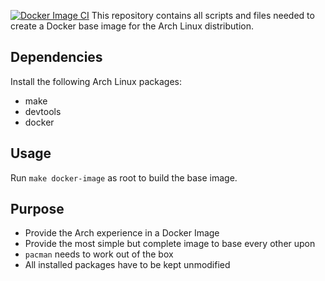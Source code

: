 [![Docker Image CI](https://github.com/Panchajanya1999/archlinux-docker/actions/workflows/docker-image.yml/badge.svg?branch=master)](https://github.com/Panchajanya1999/archlinux-docker/actions/workflows/docker-image.yml)
This repository contains all scripts and files needed to create a Docker base image for the Arch Linux distribution.
## Dependencies
Install the following Arch Linux packages:
* make
* devtools
* docker
## Usage
Run `make docker-image` as root to build the base image.
## Purpose
* Provide the Arch experience in a Docker Image
* Provide the most simple but complete image to base every other upon
* `pacman` needs to work out of the box
* All installed packages have to be kept unmodified
